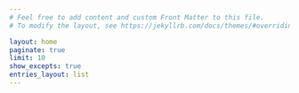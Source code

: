 ```yaml
---
# Feel free to add content and custom Front Matter to this file.
# To modify the layout, see https://jekyllrb.com/docs/themes/#overriding-theme-defaults

layout: home
paginate: true
limit: 10
show_excepts: true
entries_layout: list
---
```

